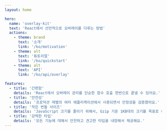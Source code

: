 ```yaml
---
layout: home

hero:
  name: 'overlay-kit'
  text: 'React에서 선언적으로 오버레이를 다루는 방법'
  actions:
    - theme: brand
      text: '소개'
      link: '/ko/motivation'
    - theme: alt
      text: '튜토리얼'
      link: '/ko/quickstart'
    - theme: alt
      text: 'API'
      link: '/ko/api/overlay'

features:
  - title: '간편함'
    details: 'React에서 오버레이 관리를 단순한 함수 호출 한번으로 끝낼 수 있어요.'
  - title: '안전성'
    details: '프로덕션 레벨의 여러 애플리케이션에서 사용되면서 안정성을 검증했어요.'
  - title: '작은 번들 사이즈'
    details: 'JavaScript 크기를 줄이기 위해서, Gzip 기준 1KB대의 크기를 목표로 하고 있어요.'
  - title: '강력한 타입'
    details: '모든 기능에 대해서 안전하고 견고한 타입을 내장해서 제공해요.'
---
```

